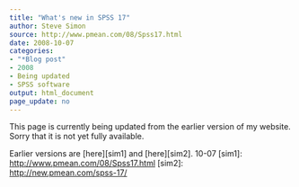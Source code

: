 ```yaml
---
title: "What's new in SPSS 17"
author: Steve Simon
source: http://www.pmean.com/08/Spss17.html
date: 2008-10-07
categories:
- "*Blog post"
- 2008
- Being updated
- SPSS software
output: html_document
page_update: no
---
```


This page is currently being updated from the earlier version of my website. Sorry that it is not yet fully available.

<!---More--->


Earlier versions are [here][sim1] and [here][sim2].
10-07
[sim1]: http://www.pmean.com/08/Spss17.html
[sim2]: http://new.pmean.com/spss-17/
